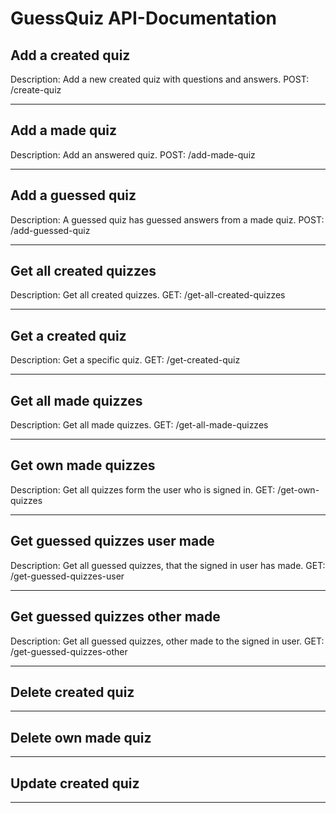 # GuessQuiz API-Documentation

## Add a created quiz

Description: Add a new created quiz with questions and answers.
POST: /create-quiz

---

## Add a made quiz

Description: Add an answered quiz.
POST: /add-made-quiz

---

## Add a guessed quiz

Description: A guessed quiz has guessed answers from a made quiz.
POST: /add-guessed-quiz

---

## Get all created quizzes

Description: Get all created quizzes.
GET: /get-all-created-quizzes

---

## Get a created quiz

Description: Get a specific quiz.
GET: /get-created-quiz

---

## Get all made quizzes

Description: Get all made quizzes.
GET: /get-all-made-quizzes

---

## Get own made quizzes

Description: Get all quizzes form the user who is signed in.
GET: /get-own-quizzes

---

## Get guessed quizzes user made

Description: Get all guessed quizzes, that the signed in user has made.
GET: /get-guessed-quizzes-user

---

## Get guessed quizzes other made

Description: Get all guessed quizzes, other made to the signed in user.
GET: /get-guessed-quizzes-other

---

## Delete created quiz

---

## Delete own made quiz

---

## Update created quiz

---

